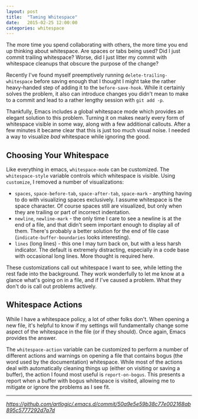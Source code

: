 ```yaml
---
layout: post
title:  "Taming Whitespace"
date:   2015-02-25 12:00:00
categories: whitespace
---
```

The more time you spend collaborating with others, the more time you end up thinking about whitespace. Are spaces or tabs being used? Did I just commit trailing whitespace? Worse, did I just litter my commit with whitespace cleanups that obscure the purpose of the change?

Recently I've found myself preemptively running `delete-trailing-whitespace` before saving enough that I thought I might take the rather heavy-handed step of adding it to the `before-save-hook`. While it certainly solves the problem, it also can introduce changes you didn't mean to make to a commit and lead to a rather lengthy session with `git add -p`.

Thankfully, Emacs includes a global whitespace mode which provides an elegant solution to this problem. Turning it on makes nearly every form of whitespace visible in some way, along with a few additional callouts. After a few minutes it became clear that this is just too much visual noise. I needed a way to visualize *bad* whitespace while ignoring the good.

## Choosing Your Whitespace

Like everything in emacs, `whitespace-mode` can be customized. The `whitespace-style` variable controls which whitespace is visible. Using `customize`, I removed a number of visualizations:

* `spaces`, `space-before-tab`, `space-after-tab`, `space-mark` - anything having to do with visualizing spaces exclusively. I assume whitespace is the space character. Of course spaces still are visualized, but only when they are trailing or part of incorrect indentation.
* `newline`, `newline-mark` - the only time I care to see a newline is at the end of a file, and that didn't seem important enough to display all of them. There's probably a better solution for the end of file case (`indicate-buffer-boundaries` looks interesting).
* `lines` (long lines) - this one I may turn back on, but with a less harsh indicator. The default is extremely distracting, especially in a code base with occasional long lines. More thought is required here.

These customizations call out whitespace I want to see, while letting the rest fade into the background. They work wonderfully to let me know at a glance what's going on in a file, and if I've caused a problem. What they don't do is call out problems actively. 

## Whitespace Actions

While I have a whitespace policy, a lot of other folks don't. When opening a new file, it's helpful to know if my settings will fundamentally change some aspect of the whitespace in the file (or if they should). Once again, Emacs provides the answer.

The `whitespace-action` variable can be customized to perform a number of different actions and warnings on opening a file that contains bogus (the word used by the documentation) whitespace. While most of the actions deal with automatically cleaning things up (either on visiting or saving a buffer), the action I found most useful is `report-on-bogus`. This presents a report when a buffer with bogus whitespace is visited, allowing me to mitigate or ignore the problems as I see fit.

* * *

*https://github.com/artlogic/.emacs.d/commit/50a9e5e59b38c77e002168ab895c5777292d7a7d*
